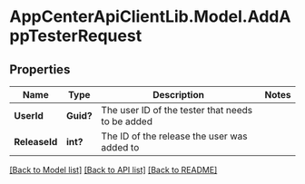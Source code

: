 # AppCenterApiClientLib.Model.AddAppTesterRequest
## Properties

Name | Type | Description | Notes
------------ | ------------- | ------------- | -------------
**UserId** | **Guid?** | The user ID of the tester that needs to be added | 
**ReleaseId** | **int?** | The ID of the release the user was added to | 

[[Back to Model list]](../README.md#documentation-for-models) [[Back to API list]](../README.md#documentation-for-api-endpoints) [[Back to README]](../README.md)

